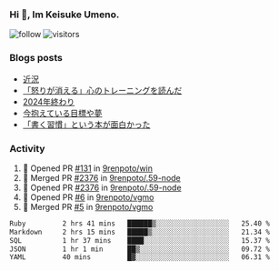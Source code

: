 ### Hi 👋, Im Keisuke Umeno.

<!--
**9renpoto/9renpoto** is a ✨ _special_ ✨ repository because its `README.md` (this file) appears on your GitHub profile.

Here are some ideas to get you started:

- 🔭 I’m currently working on ...
- 🌱 I’m currently learning ...
- 👯 I’m looking to collaborate on ...
- 🤔 I’m looking for help with ...
- 💬 Ask me about ...
- 📫 How to reach me: ...
- 😄 Pronouns: ...
- ⚡ Fun fact: ...
-->

![follow](https://img.shields.io/github/followers/9renpoto?label=Follow&style=social)
![visitors](https://komarev.com/ghpvc/?username=9renpoto&label=Profile%20views&color=0e75b6&style=flat)

### Blogs posts

<!-- BLOG-POST-LIST:START -->
- [近況](https://9renpoto.win/entry/2025/04/05/current_status)
- [「怒りが消える」心のトレーニングを読んだ](https://9renpoto.win/entry/2025/02/01/anger-management)
- [2024年終わり](https://9renpoto.win/entry/2024/12/31/2024-end)
- [今抱えている目標や夢](https://9renpoto.win/entry/2024/12/02/objective)
- [「書く習慣」という本が面白かった](https://9renpoto.win/entry/2024/11/11/leave_a_feeling_sad)
<!-- BLOG-POST-LIST:END -->

### Activity

<!--START_SECTION:activity-->
1. 💪 Opened PR [#131](https://github.com/9renpoto/win/pull/131) in [9renpoto/win](https://github.com/9renpoto/win)
2. 🎉 Merged PR [#2376](https://github.com/9renpoto/.59-node/pull/2376) in [9renpoto/.59-node](https://github.com/9renpoto/.59-node)
3. 💪 Opened PR [#2376](https://github.com/9renpoto/.59-node/pull/2376) in [9renpoto/.59-node](https://github.com/9renpoto/.59-node)
4. 💪 Opened PR [#6](https://github.com/9renpoto/vgmo/pull/6) in [9renpoto/vgmo](https://github.com/9renpoto/vgmo)
5. 🎉 Merged PR [#5](https://github.com/9renpoto/vgmo/pull/5) in [9renpoto/vgmo](https://github.com/9renpoto/vgmo)
<!--END_SECTION:activity-->

<!--START_SECTION:waka-->

```txt
Ruby         2 hrs 41 mins   ██████▒░░░░░░░░░░░░░░░░░░   25.40 %
Markdown     2 hrs 15 mins   █████▒░░░░░░░░░░░░░░░░░░░   21.34 %
SQL          1 hr 37 mins    ████░░░░░░░░░░░░░░░░░░░░░   15.37 %
JSON         1 hr 1 min      ██▒░░░░░░░░░░░░░░░░░░░░░░   09.72 %
YAML         40 mins         █▓░░░░░░░░░░░░░░░░░░░░░░░   06.31 %
```

<!--END_SECTION:waka-->
